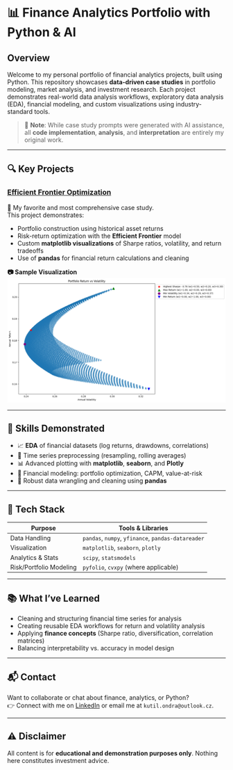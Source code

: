 # 📊 Finance Analytics Portfolio with Python & AI

## Overview

Welcome to my personal portfolio of financial analytics projects, built using Python. This repository showcases **data-driven case studies** in portfolio modeling, market analysis, and investment research. Each project demonstrates real-world data analysis workflows, exploratory data analysis (EDA), financial modeling, and custom visualizations using industry-standard tools.

> 🧠 **Note**: While case study prompts were generated with AI assistance, all **code implementation**, **analysis**, and **interpretation** are entirely my original work.

---

## 🔍 Key Projects

### **[Efficient Frontier Optimization](./4_efficient_frontier/)**

📌 My favorite and most comprehensive case study.  
This project demonstrates:

- Portfolio construction using historical asset returns
- Risk-return optimization with the **Efficient Frontier** model
- Custom **matplotlib visualizations** of Sharpe ratios, volatility, and return tradeoffs
- Use of **pandas** for financial return calculations and cleaning

**📷 Sample Visualization**  
<img src="./4_efficient_frontier/efiicient_frontier.png" alt="Efficient Frontier Plot" width="800"/>

---

## 💼 Skills Demonstrated

- 📈 **EDA** of financial datasets (log returns, drawdowns, correlations)
- 🔁 Time series preprocessing (resampling, rolling averages)
- 📊 Advanced plotting with **matplotlib**, **seaborn**, and **Plotly**
- 🧮 Financial modeling: portfolio optimization, CAPM, value-at-risk
- 🧹 Robust data wrangling and cleaning using **pandas**

---

## 🧰 Tech Stack

| Purpose | Tools & Libraries |
|--------|------------------|
| Data Handling | `pandas`, `numpy`, `yfinance`, `pandas-datareader` |
| Visualization | `matplotlib`, `seaborn`, `plotly` |
| Analytics & Stats | `scipy`, `statsmodels` |
| Risk/Portfolio Modeling | `pyfolio`, `cvxpy` (where applicable) |

---

## 📚 What I’ve Learned

- Cleaning and structuring financial time series for analysis
- Creating reusable EDA workflows for return and volatility analysis
- Applying **finance concepts** (Sharpe ratio, diversification, correlation matrices)
- Balancing interpretability vs. accuracy in model design

---

## 📬 Contact

Want to collaborate or chat about finance, analytics, or Python?  
👉 Connect with me on [LinkedIn](linkedin.com/in/ondřej-kutil-342a97256) or email me at `kutil.ondra@outlook.cz`.

---

## ⚠️ Disclaimer

All content is for **educational and demonstration purposes only**. Nothing here constitutes investment advice.
